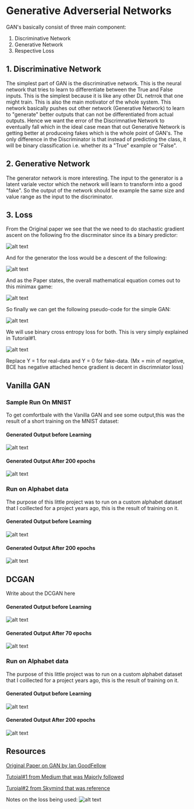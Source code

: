 # Generative Adverserial Networks

GAN's basically consist of three main component:
1. Discriminative Network
2. Generative Network
3. Respective Loss


## 1. Discriminative Network
The simplest part of GAN is the discriminative network. This is the neural network that tries to learn to differentiate between the True and False inputs. This is the simplest because it is like any other DL netrrok that one might train. This is also the main motivator of the whole system. This network basically pushes out other network (Generative Network) to learn to "generate" better outputs that can not be differentiated from actual outputs. Hence we want the error of the Discrimnative Network to eventually fall which in the ideal case mean that out Generative Network is getting better at produceing fakes which is the whole point of GAN's.
The only difference in the Discriminator is that instead of predicting the class, it will be binary classification i.e. whether its a "True" example or "False".

## 2. Generative Network
The generator network is more interesting. The input to the generator is a latent variale vector which the network will learn to transform into a good "fake". So the output of the network should be example the same size and value range as the input to the discriminator.

## 3. Loss
From the Original paper we see that the we need to do stachastic gradient ascent on the following fro the discrminator 
since its a binary predictor:

![alt text][gloss]

And for the generator the loss would be a descent of the following: 

![alt text][dloss]

And as the Paper states, the overall mathematical equation comes out to this minimax game:

![alt text][game]

So finally we can get the following pseudo-code for the simple GAN:

![alt text][pseudo]

We will use binary cross entropy loss for both. This is very simply explained in Tutorial#1. 

![alt text][bce]

Replace Y = 1 for real-data and Y = 0 for fake-data. (Mx = min of negative, BCE has negative attached hence gradient is decent in discrimniator loss)

## Vanilla GAN

### Sample Run On MNIST
To get comfortbale with the Vanilla GAN and see some output,this was the result of a short training on the MNIST dataset:

#### Generated Output before Learning
![alt text][mnist_init]

#### Generated Output After 200 epochs
![alt text][mnist_final]

### Run on Alphabet data
The purpose of this little project was to run on a custom alphabet dataset that I coillected for a project years ago, this is the result of training on it.

#### Generated Output before Learning
![alt text][alpha_init]

#### Generated Output After 200 epochs
![alt text][alpha_final]

## DCGAN 
Write about the DCGAN here

#### Generated Output before Learning
![alt text][dc_mnist_init]

#### Generated Output After 70 epochs
![alt text][dc_mnist_final]

### Run on Alphabet data
The purpose of this little project was to run on a custom alphabet dataset that I coillected for a project years ago, this is the result of training on it.

#### Generated Output before Learning
![alt text][dc_alpha_init]

#### Generated Output After 200 epochs
![alt text][dc_alpha_final]


## Resources
[Original Paper on GAN by Ian GoodFellow](https://arxiv.org/pdf/1406.2661.pdf)

[Tutoial#1 from Medium that was Majorly followed](https://medium.com/ai-society/gans-from-scratch-1-a-deep-introduction-with-code-in-pytorch-and-tensorflow-cb03cdcdba0f)

[Turoial#2 from Skymind that was reference](https://skymind.ai/wiki/generative-adversarial-network-gan)

Notes on the loss being used:
![alt text][note]

[gloss]: https://github.com/s-abdullah/FirstGAN/blob/master/images/gen.png 
[pseudo]: https://github.com/s-abdullah/FirstGAN/blob/master/images/pseudo.png 
[dloss]: https://github.com/s-abdullah/FirstGAN/blob/master/images/disc.png 
[game]: https://github.com/s-abdullah/FirstGAN/blob/master/images/minimax.png 
[bce]: https://github.com/s-abdullah/FirstGAN/blob/master/images/bce.png
[note]: https://github.com/s-abdullah/FirstGAN/blob/master/images/forloss.jpg 

[mnist_init]: https://github.com/s-abdullah/FirstGAN/blob/master/images/initial.png 
[mnist_final]: https://github.com/s-abdullah/FirstGAN/blob/master/images/final.png  
[alpha_init]: https://github.com/s-abdullah/FirstGAN/blob/master/images/a_initial.png 
[alpha_final]: https://github.com/s-abdullah/FirstGAN/blob/master/images/a_final.png  

[dc_mnist_init]: https://github.com/s-abdullah/FirstGAN/blob/master/images/dc_mnist_initial.png 
[dc_mnist_final]: https://github.com/s-abdullah/FirstGAN/blob/master/images/dc_mnist_final.png  
[dc_alpha_init]: https://github.com/s-abdullah/FirstGAN/blob/master/images/a_initial.png 
[dc_alpha_final]: https://github.com/s-abdullah/FirstGAN/blob/master/images/a_final.png  